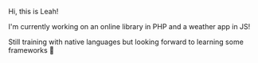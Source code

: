 Hi, this is Leah!

I'm currently working on an online library in PHP and a weather app in JS!

Still training with native languages but looking forward to learning some frameworks 🛫
